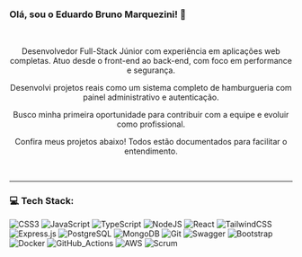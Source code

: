### Olá, sou o Eduardo Bruno Marquezini! 👋

<br>

<div align="center">

Desenvolvedor Full-Stack Júnior com experiência em aplicações web completas. Atuo desde o front-end ao back-end, com foco em performance e segurança.

Desenvolvi projetos reais como um sistema completo de hamburgueria com painel administrativo e autenticação.

Busco minha primeira oportunidade para contribuir com a equipe e evoluir como profissional.

Confira meus projetos abaixo! Todos estão documentados para facilitar o entendimento.

</div>

<br>

---

### 💻 Tech Stack:

![CSS3](https://img.shields.io/badge/css3-%231572B6.svg?style=for-the-badge&logo=css3&logoColor=white) ![JavaScript](https://img.shields.io/badge/javascript-%23323330.svg?style=for-the-badge&logo=javascript&logoColor=%23F7DF1E) ![TypeScript](https://img.shields.io/badge/typescript-%23007ACC.svg?style=for-the-badge&logo=typescript&logoColor=white) ![NodeJS](https://img.shields.io/badge/node.js-6DA55F?style=for-the-badge&logo=node.js&logoColor=white) ![React](https://img.shields.io/badge/react-%2320232a.svg?style=for-the-badge&logo=react&logoColor=%2361DAFB) ![TailwindCSS](https://img.shields.io/badge/tailwindcss-%2338B2AC.svg?style=for-the-badge&logo=tailwind-css&logoColor=white) ![Express.js](https://img.shields.io/badge/express.js-%23404d59.svg?style=for-the-badge&logo=express&logoColor=white) ![PostgreSQL](https://img.shields.io/badge/PostgreSQL-%23316192.svg?style=for-the-badge&logo=postgresql&logoColor=white) ![MongoDB](https://img.shields.io/badge/MongoDB-%234ea94b.svg?style=for-the-badge&logo=mongodb&logoColor=white) ![Git](https://img.shields.io/badge/git-%23F05032.svg?style=for-the-badge&logo=git&logoColor=white) ![Swagger](https://img.shields.io/badge/Swagger-%2385ea2d.svg?style=for-the-badge&logo=swagger&logoColor=white) ![Bootstrap](https://img.shields.io/badge/bootstrap-%23563D7C.svg?style=for-the-badge&logo=bootstrap&logoColor=white) ![Docker](https://img.shields.io/badge/docker-%230db7ed.svg?style=for-the-badge&logo=docker&logoColor=white) ![GitHub_Actions](https://img.shields.io/badge/github--actions-%232671E5.svg?style=for-the-badge&logo=github-actions&logoColor=white) ![AWS](https://img.shields.io/badge/AWS-%23FF9900.svg?style=for-the-badge&logo=amazon-aws&logoColor=white) ![Scrum](https://img.shields.io/badge/Scrum-%231C1A1D.svg?style=for-the-badge&logo=scrum&logoColor=white)
